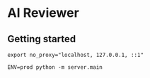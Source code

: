 # AI Reviewer

## Getting started

```shell
export no_proxy="localhost, 127.0.0.1, ::1"

ENV=prod python -m server.main
```